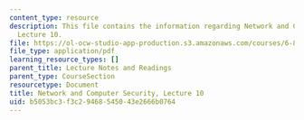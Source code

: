 ```yaml
---
content_type: resource
description: This file contains the information regarding Network and Computer Security,
  Lecture 10.
file: https://ol-ocw-studio-app-production.s3.amazonaws.com/courses/6-857-network-and-computer-security-spring-2014/b5053bc3f3c29468545043e2666b0764_MIT6_857S14_Lec10.pdf
file_type: application/pdf
learning_resource_types: []
parent_title: Lecture Notes and Readings
parent_type: CourseSection
resourcetype: Document
title: Network and Computer Security, Lecture 10
uid: b5053bc3-f3c2-9468-5450-43e2666b0764
---
```

